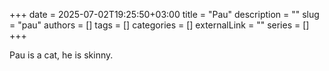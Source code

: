 +++ 
date = 2025-07-02T19:25:50+03:00
title = "Pau"
description = ""
slug = "pau"
authors = []
tags = []
categories = []
externalLink = ""
series = []
+++

Pau is a cat, he is skinny.

